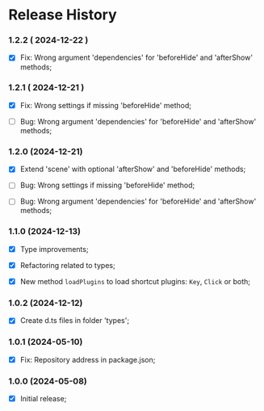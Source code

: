 # Release History


### 1.2.2 ( 2024-12-22 )
- [x] Fix: Wrong argument 'dependencies' for 'beforeHide' and 'afterShow' methods;



### 1.2.1 ( 2024-12-21 )
- [x] Fix: Wrong settings if missing 'beforeHide' method;
- [ ] Bug: Wrong argument 'dependencies' for 'beforeHide' and 'afterShow' methods;


### 1.2.0 (2024-12-21)
- [x] Extend 'scene' with optional 'afterShow' and 'beforeHide' methods;
- [ ] Bug: Wrong settings if missing 'beforeHide' method;
- [ ] Bug: Wrong argument 'dependencies' for 'beforeHide' and 'afterShow' methods;



### 1.1.0 (2024-12-13)
- [x] Type improvements;
- [x] Refactoring related to types;
- [x] New method `loadPlugins` to load shortcut plugins: `Key`, `Click` or both;



### 1.0.2 (2024-12-12)
- [x] Create d.ts files in folder 'types';



### 1.0.1 (2024-05-10)
- [x] Fix: Repository address in package.json;



### 1.0.0 (2024-05-08)
- [x] Initial release;


